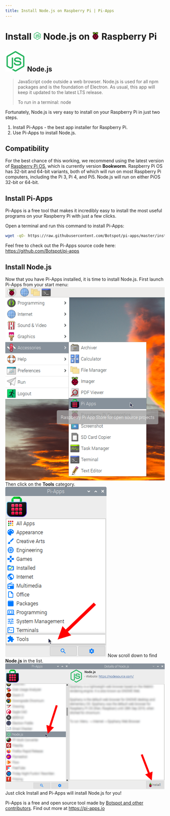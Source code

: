 ```yaml
---
title: Install Node.js on Raspberry Pi | Pi-Apps
---
```

<div class="simple-install-content content">

# Install <img src="/img/app-icons/Node.js/icon-64.png" height=24> Node.js on <img src=/img/other-icons/raspberrypi-icon.svg height=24> Raspberry Pi

## <img src="/img/app-icons/Node.js/icon-64.png"> Node.js
> JavaScript code outside a web browser.
> Node.js is used for all npm packages and is the foundation of Electron.
> As usual, this app will keep it updated to the latest LTS release.
> 
> To run in a terminal: node

Fortunately, Node.js is very easy to install on your Raspberry Pi in just two steps.
1. Install Pi-Apps - the best app installer for Raspberry Pi.
2. Use Pi-Apps to install Node.js.
</div>
<div class="simple-install-content content">

## Compatibility
For the best chance of this working, we recommend using the latest version of [Raspberry Pi OS](https://www.raspberrypi.com/software/), which is currently version **Bookworm**.
Raspberry Pi OS has 32-bit and 64-bit variants, both of which will run on most Raspberry Pi computers, including the Pi 3, Pi 4, and Pi5.
Node.js will run on either PiOS 32-bit or 64-bit.
</div>
<div class="simple-install-content content">

## Install Pi-Apps

Pi-Apps is a free tool that makes it incredibly easy to install the most useful programs on your Raspberry Pi with just a few clicks.

Open a terminal and run this command to install Pi-Apps:
```bash
wget -qO- https://raw.githubusercontent.com/Botspot/pi-apps/master/install | bash
```
Feel free to check out the Pi-Apps source code here: https://github.com/Botspot/pi-apps
</div>
<div class="simple-install-content content">

## Install Node.js

Now that you have Pi-Apps installed, it is time to install Node.js.
First launch Pi-Apps from your start menu:
<img src="/img/start-menu.png">
Then click on the <b>Tools</b> category.
<img src="/img/category-selections/Tools.png">
Now scroll down to find <b>Node.js</b> in the list.
<img src="/img/app-icons/Node.js/app-selection.png">
Just click Install and Pi-Apps will install Node.js for you!
</div>
<div class="simple-install-content content">

Pi-Apps is a free and open source tool made by [Botspot and other contributors](/about/#contributors). Find out more at https://pi-apps.io
</div>

